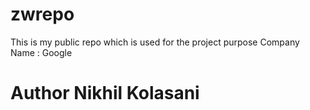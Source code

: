 # zwrepo
This is my public repo which is used for the project purpose
Company Name : Google

# Author  Nikhil Kolasani
